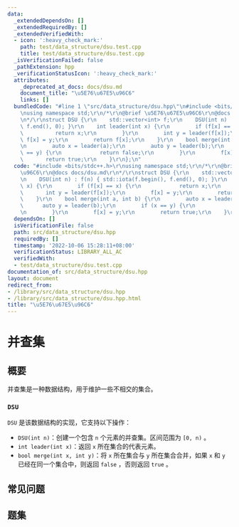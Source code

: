 ```yaml
---
data:
  _extendedDependsOn: []
  _extendedRequiredBy: []
  _extendedVerifiedWith:
  - icon: ':heavy_check_mark:'
    path: test/data_structure/dsu.test.cpp
    title: test/data_structure/dsu.test.cpp
  _isVerificationFailed: false
  _pathExtension: hpp
  _verificationStatusIcon: ':heavy_check_mark:'
  attributes:
    _deprecated_at_docs: docs/dsu.md
    document_title: "\u5E76\u67E5\u96C6"
    links: []
  bundledCode: "#line 1 \"src/data_structure/dsu.hpp\"\n#include <bits/stdc++.h>\r\
    \nusing namespace std;\r\n/*\r\n@brief \u5E76\u67E5\u96C6\r\n@docs docs/dsu.md\r\
    \n*/\r\nstruct DSU {\r\n    std::vector<int> f;\r\n    DSU(int n) : f(n) { std::iota(f.begin(),\
    \ f.end(), 0); }\r\n    int leader(int x) {\r\n        if (f[x] == x) {\r\n  \
    \          return x;\r\n        }\r\n        int y = leader(f[x]);\r\n       \
    \ f[x] = y;\r\n        return f[x];\r\n    }\r\n    bool merge(int a, int b) {\r\
    \n        auto x = leader(a);\r\n        auto y = leader(b);\r\n        if (x\
    \ == y) {\r\n            return false;\r\n        }\r\n        f[x] = y;\r\n \
    \       return true;\r\n    }\r\n};\n"
  code: "#include <bits/stdc++.h>\r\nusing namespace std;\r\n/*\r\n@brief \u5E76\u67E5\
    \u96C6\r\n@docs docs/dsu.md\r\n*/\r\nstruct DSU {\r\n    std::vector<int> f;\r\
    \n    DSU(int n) : f(n) { std::iota(f.begin(), f.end(), 0); }\r\n    int leader(int\
    \ x) {\r\n        if (f[x] == x) {\r\n            return x;\r\n        }\r\n \
    \       int y = leader(f[x]);\r\n        f[x] = y;\r\n        return f[x];\r\n\
    \    }\r\n    bool merge(int a, int b) {\r\n        auto x = leader(a);\r\n  \
    \      auto y = leader(b);\r\n        if (x == y) {\r\n            return false;\r\
    \n        }\r\n        f[x] = y;\r\n        return true;\r\n    }\r\n};"
  dependsOn: []
  isVerificationFile: false
  path: src/data_structure/dsu.hpp
  requiredBy: []
  timestamp: '2022-10-06 15:28:11+08:00'
  verificationStatus: LIBRARY_ALL_AC
  verifiedWith:
  - test/data_structure/dsu.test.cpp
documentation_of: src/data_structure/dsu.hpp
layout: document
redirect_from:
- /library/src/data_structure/dsu.hpp
- /library/src/data_structure/dsu.hpp.html
title: "\u5E76\u67E5\u96C6"
---
```

# 并查集

## 概要
并查集是一种数据结构，用于维护一些不相交的集合。
### `DSU`
`DSU` 是该数据结构的实现，它支持以下操作：
- `DSU(int n)`：创建一个包含 `n` 个元素的并查集。区间范围为 `[0, n)` 。
- `int leader(int x)`：返回 `x` 所在集合的代表元素。
- `bool merge(int x, int y)`：将 `x` 所在集合与 `y` 所在集合合并，如果 `x` 和 `y` 已经在同一个集合中，则返回 `false` ，否则返回 `true` 。


## 常见问题

## 题集